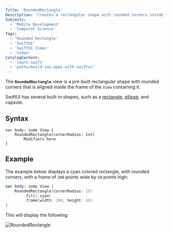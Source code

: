 ```yaml
---
Title: 'RoundedRectangle'
Description: 'Creates a rectangular shape with rounded corners inside the frame of the view containing it.'
Subjects:
  - 'Mobile Development'
  - 'Computer Science'
Tags:
  - 'Rounded Rectangle'
  - 'SwiftUI'
  - 'SwiftUI Views'
  - 'Views'
CatalogContent:
  - 'learn-swift'
  - 'paths/build-ios-apps-with-swiftui'
---
```


The **`RoundedRectangle`** view is a pre-built rectangular shape with rounded corners that is aligned inside the frame of the `View` containing it.

SwiftUI has several built-in shapes, such as a [rectangle](https://www.codecademy.com/resources/docs/swiftui/views/rectangle), [ellipse](https://www.codecademy.com/resources/docs/swiftui/views/ellipse), and capsule.

## Syntax

```pseudo
var body: some View {
    RoundedRectangle(cornerRadius: Int)
        Modifiers here
}
```

## Example

The example below displays a cyan colored rectangle, with rounded corners, with a frame of `200` points wide by `50` points high:

```swift
var body: some View {
    RoundedRectangle(cornerRadius: 15)
        .fill(.cyan)
        .frame(width: 200, height: 50)
}
```

This will display the following:

![RoundedRectangle](https://raw.githubusercontent.com/Codecademy/docs/main/media/swiftui-roundedrectangle.png)
